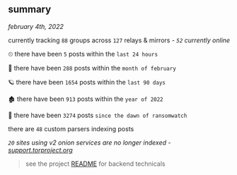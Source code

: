 
## summary
_february 4th, 2022_

currently tracking `88` groups across `127` relays & mirrors - _`52` currently online_

⏲ there have been `5` posts within the `last 24 hours`

🦈 there have been `288` posts within the `month of february`

🪐 there have been `1654` posts within the `last 90 days`

🏚 there have been `913` posts within the `year of 2022`

🦕 there have been `3274` posts `since the dawn of ransomwatch`

there are `48` custom parsers indexing posts

_`20` sites using v2 onion services are no longer indexed - [support.torproject.org](https://support.torproject.org/onionservices/v2-deprecation/)_

> see the project [README](https://github.com/thetanz/ransomwatch#ransomwatch--) for backend technicals
